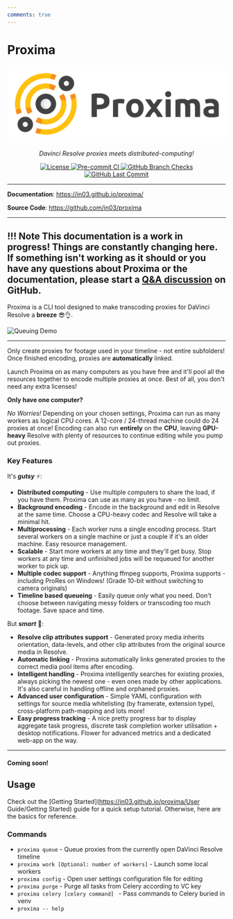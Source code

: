 ```yaml
---
comments: true
---
```

# Proxima

<p align="center">
  <a href="https://in03.github.io/proxima/"><img src="images/proxima_banner_vector.svg" alt="Proxima"></a>
</p>
<p align="center">
    <em>Davinci Resolve proxies meets distributed-computing!</em>
</p>
<p align="center">
<a href="https://github.com/in03/proxima/blob/main/LICENSE" target="_blank">
    <img src="https://img.shields.io/github/license/in03/proxima" alt="License">
</a>
<a href="https://results.pre-commit.ci/latest/github/in03/proxima/main" target="_blank">
    <img src="https://results.pre-commit.ci/badge/github/in03/proxima/main.svg" alt="Pre-commit CI">
</a>
<a href="https://github.com/in03/proxima/actions" target="_blank">
    <img src="https://img.shields.io/github/checks-status/in03/proxima/main" alt="GitHub Branch Checks">
</a>
<a href="https://pypi.org/project/typer" target="_blank">
    <img src="https://img.shields.io/github/last-commit/in03/proxima" alt="GitHub Last Commit">
</a>
</p>



---

**Documentation**: <a href="https://in03.github.io/proxima/" target="_blank">https://in03.github.io/proxima/</a>

**Source Code**: <a href="https://github.com/in03/proxima" target="_blank">https://github.com/in03/proxima</a>

---
!!! Note
    This documentation is a work in progress!
    Things are constantly changing here. If something isn't working as it should 
    or you have any questions about Proxima or the documentation, please start a 
    [Q&A discussion](https://github.com/in03/proxima/discussions/categories/q-a)
    on GitHub.
---

Proxima is a CLI tool designed to make transcoding proxies for DaVinci Resolve a **breeze** 😎👌.

![Queuing Demo](images/proxima_queue_demo.gif)

---

Only create proxies for footage used in your timeline - not entire subfolders!
Once finished encoding, proxies are **automatically** linked.

Launch Proxima on as many computers as you have free and it'll pool all the resources together to encode multiple proxies at once.
Best of all, you don't need any extra licenses!

**Only have one computer?**

*No Worries!* Depending on your chosen settings, Proxima can run as many workers as logical CPU cores. A 12-core / 24-thread machine could do 24 proxies at once!
Encoding can also run **entirely** on the **CPU**, leaving **GPU-heavy** Resolve with plenty of resources to continue editing while you pump out proxies. 

### Key Features 

It's ***gutsy*** ⚡:

 - **Distributed computing** - Use multiple computers to share the load, if you have them. Proxima can use as many as you have - no limit.
 - **Background encoding** - Encode in the background and edit in Resolve at the same time. Choose a CPU-heavy codec and Resolve will take a minimal hit.
 - **Multiprocessing** - Each worker runs a single encoding process. Start several workers on a single machine or just a couple if it's an older machine. Easy resource management.
 - **Scalable** - Start more workers at any time and they'll get busy. Stop workers at any time and unfinished jobs will be requeued for another worker to pick up.
 - **Multiple codec support** - Anything ffmpeg supports, Proxima supports - including ProRes on Windows! (Grade 10-bit without switching to camera originals) 
 - **Timeline based queueing** - Easily queue *only* what you need. Don't choose between navigating messy folders or transcoding too much footage. Save space and time.

 But ***smart*** 🧐:

 - **Resolve clip attributes support** - Generated proxy media inherits orientation, data-levels, and other clip attributes from the original source media in Resolve.
 - **Automatic linking** - Proxima automatically links generated proxies to the correct media pool items after encoding.
 - **Intelligent handling** - Proxima intelligently searches for existing proxies, always picking the newest one - even ones made by other applications. It's also careful in handling offline and orphaned proxies. 
 - **Advanced user configuration** - Simple YAML configuration with settings for source media whitelisting (by framerate, extension type), cross-platform path-mapping and lots more!
 - **Easy progress tracking** - A nice pretty progress bar to display aggregate task progress, discrete task completion worker utilisation + desktop notifications. Flower for advanced metrics and a dedicated web-app on the way.


--- 

#### Coming soon!


## Usage
Check out the [Getting Started](https://in03.github.io/proxima/User Guide/Getting Started) guide for a quick setup tutorial.
Otherwise, here are the basics for reference.


### Commands
  * `proxima queue`                                - Queue proxies from the currently open DaVinci Resolve timeline
  * `proxima work [Optional: number of workers]`   - Launch some local workers
  * `proxima config`                               - Open user settings configuration file for editing
  * `proxima purge`                                - Purge all tasks from Celery according to VC key
  * `proxima celery [celery command] `             - Pass commands to Celery buried in venv
  * `proxima -- help`


